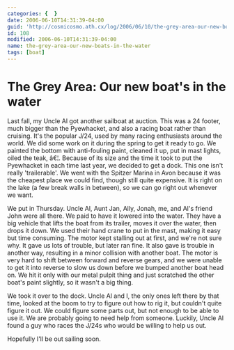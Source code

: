```yaml
---
categories: {  }
date: 2006-06-10T14:31:39-04:00
guid: 'http://cosmicosmo.ath.cx/log/2006/06/10/the-grey-area-our-new-boats-in-the-water/'
id: 108
modified: 2006-06-10T14:31:39-04:00
name: the-grey-area-our-new-boats-in-the-water
tags: [boat]
---
```


The Grey Area: Our new boat's in the water
==========================================

Last fall, my Uncle Al got another sailboat at auction.  This was a 24 footer, much bigger than the Pyewhacket, and also a racing boat rather than cruising.  It's the popular J/24, used by many racing enthusiasts around the world.  We did some work on it during the spring to get it ready to go.  We painted the bottom with anti-fouling paint, cleaned it up, put in mast lights, oiled the teak, â€¦.  Because of its size and the time it took to put the Pyewhacket in each time last year, we decided to get a dock.  This one isn't really 'trailerable'.  We went with the Spitzer Marina in Avon because it was the cheapest place we could find, though still quite expensive.  It is right on the lake (a few break walls in between), so we can go right out whenever we want.

We put in Thursday.  Uncle Al, Aunt Jan, Ally, Jonah, me, and Al's friend John were all there.  We paid to have it lowered into the water.  They have a big vehicle that lifts the boat from its trailer, moves it over the water, then drops it down.  We used their hand crane to put in the mast, making it easy but time consuming.  The motor kept stalling out at first, and we're not sure why.  It gave us lots of trouble, but later ran fine.  It also gave is trouble in another way, resulting in a minor collision with another boat.  The motor is very hard to shift between forward and reverse gears, and we were unable to get it into reverse to slow us down before we bumped another boat head on.  We hit it only with our metal pulpit thing and just scratched the other boat's paint slightly, so it wasn't a big thing.

We took it over to the dock.  Uncle Al and I, the only ones left there by that time, looked at the boom to try to figure out how to rig it, but couldn't quite figure it out.  We could figure some parts out, but not enough to be able to use it.  We are probably going to need help from someone.  Luckily, Uncle Al found a guy who races the J/24s who would be willing to help us out.

Hopefully I'll be out sailing soon.

